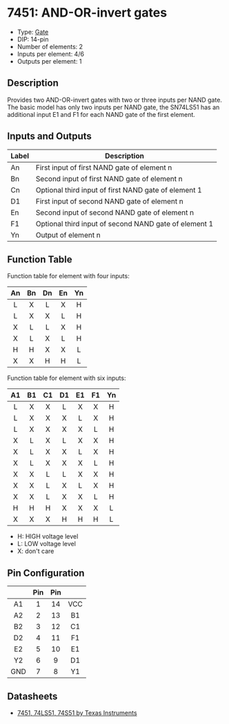 # 7451: AND-OR-invert gates

- Type: [Gate](gates.md)
- DIP: 14-pin
- Number of elements: 2
- Inputs per element: 4/6
- Outputs per element: 1

## Description

Provides two AND-OR-invert gates with two or three inputs per NAND gate. The basic model has
only two inputs per NAND gate, the SN74LS51 has an additional input E1 and F1 for each NAND gate
of the first element.

## Inputs and Outputs

| Label | Description                                           |
| ----- | ----------------------------------------------------- |
| An    | First input of first NAND gate of element n           |
| Bn    | Second input of first NAND gate of element n          |
| Cn    | Optional third input of first NAND gate of element 1  |
| D1    | First input of second NAND gate of element n          |
| En    | Second input of second NAND gate of element n         |
| F1    | Optional third input of second NAND gate of element 1 |
| Yn    | Output of element n                                   |

## Function Table

Function table for element with four inputs:

| An  | Bn  | Dn  | En  | Yn  |
|:---:|:---:|:---:|:---:|:---:|
| L   | X   | L   | X   | H   |
| L   | X   | X   | L   | H   |
| X   | L   | L   | X   | H   |
| X   | L   | X   | L   | H   |
| H   | H   | X   | X   | L   |
| X   | X   | H   | H   | L   |

Function table for element with six inputs:

| A1  | B1  | C1  | D1  | E1  | F1  | Yn  |
|:---:|:---:|:---:|:---:|:---:|:---:|:---:|
| L   | X   | X   | L   | X   | X   | H   |
| L   | X   | X   | X   | L   | X   | H   |
| L   | X   | X   | X   | X   | L   | H   |
| X   | L   | X   | L   | X   | X   | H   |
| X   | L   | X   | X   | L   | X   | H   |
| X   | L   | X   | X   | X   | L   | H   |
| X   | X   | L   | L   | X   | X   | H   |
| X   | X   | L   | X   | L   | X   | H   |
| X   | X   | L   | X   | X   | L   | H   |
| H   | H   | H   | X   | X   | X   | L   |
| X   | X   | X   | H   | H   | H   | L   |

- H: HIGH voltage level
- L: LOW voltage level
- X: don't care

## Pin Configuration

|     | Pin | Pin |     |
|:---:|:---:|:---:|:---:|
| A1  |   1 |  14 | VCC |
| A2  |   2 |  13 | B1  |
| B2  |   3 |  12 | C1  |
| D2  |   4 |  11 | F1  |
| E2  |   5 |  10 | E1  |
| Y2  |   6 |   9 | D1  |
| GND |   7 |   8 | Y1  |

## Datasheets

- [7451, 74LS51, 74S51 by Texas Instruments](http://www.bucek.name/pdf/74ls51.pdf)
